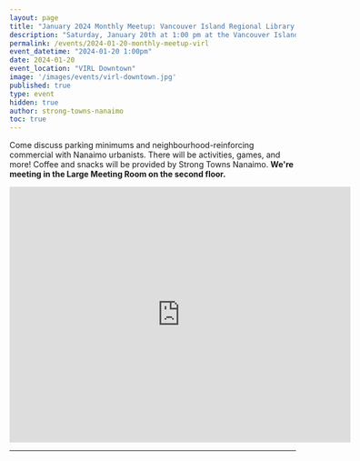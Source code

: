 ```yaml
---
layout: page
title: "January 2024 Monthly Meetup: Vancouver Island Regional Library Downtown"
description: "Saturday, January 20th at 1:00 pm at the Vancouver Island Regional Library downtown. Discussions, activities, and more!." 
permalink: /events/2024-01-20-monthly-meetup-virl
event_datetime: "2024-01-20 1:00pm"
date: 2024-01-20
event_location: "VIRL Downtown"
image: '/images/events/virl-downtown.jpg'
published: true
type: event
hidden: true
author: strong-towns-nanaimo
toc: true
---
```


Come discuss parking minimums and neighbourhood-reinforcing commercial with Nanaimo urbanists. 
There will be activities, games, and more! Coffee and snacks will be provided by Strong Towns Nanaimo.
**We're meeting in the Large Meeting Room on the second floor.**

<iframe src="https://www.google.com/maps/embed?pb=!1m14!1m8!1m3!1d10435.375834784667!2d-123.936446!3d49.16557!3m2!1i1024!2i768!4f13.1!3m3!1m2!1s0x5488a15814a89c2b%3A0xa00f9e80da1f7296!2sVancouver%20Island%20Regional%20Library%20-%20Nanaimo%20Harbourfront!5e0!3m2!1sen!2sca!4v1700540564096!5m2!1sen!2sca" width="600" height="450" style="border:0;" allowfullscreen="" loading="lazy" referrerpolicy="no-referrer-when-downgrade"></iframe>

***
